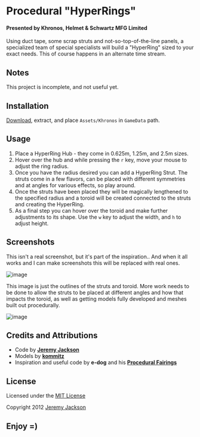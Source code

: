 # Procedural "HyperRings"

#### Presented by Khronos, Helmet & Schwartz MFG Limited

Using duct tape, some scrap struts and not-so-top-of-the-line panels, a specialized team of special specialists will build a "HyperRing" sized to your exact needs. This of course happens in an alternate time stream.


## Notes

This project is incomplete, and not useful yet.


## Installation

[Download](https://github.com/jejacks0n/khronos-procedural-rings/archive/master.zip), extract, and place `Assets/Khronos` in `GameData` path.


## Usage

1. Place a HyperRing Hub - they come in 0.625m, 1.25m, and 2.5m sizes.
2. Hover over the hub and while pressing the `r` key, move your mouse to adjust the ring radius.
3. Once you have the radius desired you can add a HyperRing Strut. The struts come in a few flavors, can be placed with different symmetries and at angles for various effects, so play around.
4. Once the struts have been placed they will be magically lengthened to the specified radius and a toroid will be created connected to the struts and creating the HyperRing.
5. As a final step you can hover over the toroid and make further adjustments to its shape. Use the `w` key to adjust the width, and `h` to adjust height.


## Screenshots

This isn't a real screenshot, but it's part of the inspiration.. And when it all works and I can make screenshots this will be replaced with real ones.

![image](https://raw.github.com/jejacks0n/khronos-procedural-rings/master/Assets/Screenshots/temp.jpg)

This image is just the outlines of the struts and toroid. More work needs to be done to allow the struts to be placed at different angles and how that impacts the toroid, as well as getting models fully developed and meshes built out procedurally.

![image](https://raw.github.com/jejacks0n/khronos-procedural-rings/master/Assets/Screenshots/outline.jpg)



## Credits and Attributions

- Code by **[Jeremy Jackson](https://github.com/jejacks0n)**
- Models by **[kommitz](http://forum.kerbalspaceprogram.com/showthread.php/26286-Nucleonics-Ltd-Rocketry-Division)**
- Inspiration and useful code by **e-dog** and his **[Procedural Fairings](http://kerbalspaceport.com/procedural-fairings/)**


## License

Licensed under the [MIT License](http://opensource.org/licenses/mit-license.php)

Copyright 2012 [Jeremy Jackson](https://github.com/jejacks0n)


## Enjoy =)